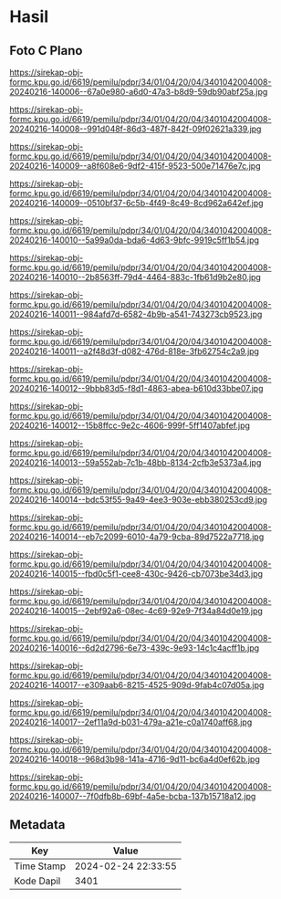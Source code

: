 # Hasil

## Foto C Plano

https://sirekap-obj-formc.kpu.go.id/6619/pemilu/pdpr/34/01/04/20/04/3401042004008-20240216-140006--67a0e980-a6d0-47a3-b8d9-59db90abf25a.jpg

https://sirekap-obj-formc.kpu.go.id/6619/pemilu/pdpr/34/01/04/20/04/3401042004008-20240216-140008--991d048f-86d3-487f-842f-09f02621a339.jpg

https://sirekap-obj-formc.kpu.go.id/6619/pemilu/pdpr/34/01/04/20/04/3401042004008-20240216-140009--a8f608e6-9df2-415f-9523-500e71476e7c.jpg

https://sirekap-obj-formc.kpu.go.id/6619/pemilu/pdpr/34/01/04/20/04/3401042004008-20240216-140009--0510bf37-6c5b-4f49-8c49-8cd962a642ef.jpg

https://sirekap-obj-formc.kpu.go.id/6619/pemilu/pdpr/34/01/04/20/04/3401042004008-20240216-140010--5a99a0da-bda6-4d63-9bfc-9919c5ff1b54.jpg

https://sirekap-obj-formc.kpu.go.id/6619/pemilu/pdpr/34/01/04/20/04/3401042004008-20240216-140010--2b8563ff-79d4-4464-883c-1fb61d9b2e80.jpg

https://sirekap-obj-formc.kpu.go.id/6619/pemilu/pdpr/34/01/04/20/04/3401042004008-20240216-140011--984afd7d-6582-4b9b-a541-743273cb9523.jpg

https://sirekap-obj-formc.kpu.go.id/6619/pemilu/pdpr/34/01/04/20/04/3401042004008-20240216-140011--a2f48d3f-d082-476d-818e-3fb62754c2a9.jpg

https://sirekap-obj-formc.kpu.go.id/6619/pemilu/pdpr/34/01/04/20/04/3401042004008-20240216-140012--9bbb83d5-f8d1-4863-abea-b610d33bbe07.jpg

https://sirekap-obj-formc.kpu.go.id/6619/pemilu/pdpr/34/01/04/20/04/3401042004008-20240216-140012--15b8ffcc-9e2c-4606-999f-5ff1407abfef.jpg

https://sirekap-obj-formc.kpu.go.id/6619/pemilu/pdpr/34/01/04/20/04/3401042004008-20240216-140013--59a552ab-7c1b-48bb-8134-2cfb3e5373a4.jpg

https://sirekap-obj-formc.kpu.go.id/6619/pemilu/pdpr/34/01/04/20/04/3401042004008-20240216-140014--bdc53f55-9a49-4ee3-903e-ebb380253cd9.jpg

https://sirekap-obj-formc.kpu.go.id/6619/pemilu/pdpr/34/01/04/20/04/3401042004008-20240216-140014--eb7c2099-6010-4a79-9cba-89d7522a7718.jpg

https://sirekap-obj-formc.kpu.go.id/6619/pemilu/pdpr/34/01/04/20/04/3401042004008-20240216-140015--fbd0c5f1-cee8-430c-9426-cb7073be34d3.jpg

https://sirekap-obj-formc.kpu.go.id/6619/pemilu/pdpr/34/01/04/20/04/3401042004008-20240216-140015--2ebf92a6-08ec-4c69-92e9-7f34a84d0e19.jpg

https://sirekap-obj-formc.kpu.go.id/6619/pemilu/pdpr/34/01/04/20/04/3401042004008-20240216-140016--6d2d2796-6e73-439c-9e93-14c1c4acff1b.jpg

https://sirekap-obj-formc.kpu.go.id/6619/pemilu/pdpr/34/01/04/20/04/3401042004008-20240216-140017--e309aab6-8215-4525-909d-9fab4c07d05a.jpg

https://sirekap-obj-formc.kpu.go.id/6619/pemilu/pdpr/34/01/04/20/04/3401042004008-20240216-140017--2ef11a9d-b031-479a-a21e-c0a1740aff68.jpg

https://sirekap-obj-formc.kpu.go.id/6619/pemilu/pdpr/34/01/04/20/04/3401042004008-20240216-140018--968d3b98-141a-4716-9d11-bc6a4d0ef62b.jpg

https://sirekap-obj-formc.kpu.go.id/6619/pemilu/pdpr/34/01/04/20/04/3401042004008-20240216-140007--7f0dfb8b-69bf-4a5e-bcba-137b15718a12.jpg


## Metadata

| Key        | Value               |
| ---------- | ------------------- |
| Time Stamp | 2024-02-24 22:33:55 |
| Kode Dapil | 3401                |



